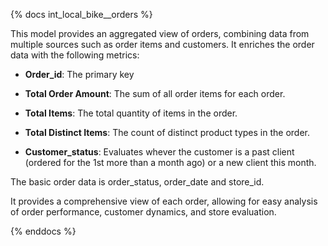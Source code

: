 {% docs int_local_bike__orders %}

This model provides an aggregated view of orders, combining data from multiple sources such as order items and customers. It enriches the order data with the following metrics:
- **Order_id**: The primary key

- **Total Order Amount**: The sum of all order items for each order.
- **Total Items**: The total quantity of items in the order.
- **Total Distinct Items**: The count of distinct product types in the order.
- **Customer_status**: Evaluates whever the customer is a past client (ordered for the 1st more than a month ago) or a new client this month.

The basic order data is order_status, order_date and store_id.

It provides a comprehensive view of each order, allowing for easy analysis of order performance, customer dynamics, and store evaluation.


{% enddocs %}
